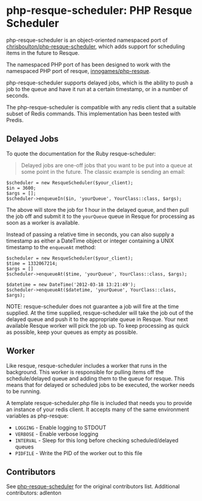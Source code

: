php-resque-scheduler: PHP Resque Scheduler
==========================================

php-resque-scheduler is an object-oriented namespaced port of [chrisboulton/php-resque-scheduler](https://github.com/chrisboulton/php-resque-scheduler),
which adds support for scheduling items in the future to Resque.

The namespaced PHP port of has been designed to work with the namespaced PHP port of resque,
[innogames/php-resque](https://github.com/innogames/php-resque).

php-resque-scheduler supports delayed jobs, which is the ability to push a job to the queue and have it run at a certain
timestamp, or in a number of seconds.

The php-resque-scheduler is compatible with any redis client that a suitable subset of Redis commands.
This implementation has been tested with Predis.

## Delayed Jobs

To quote the documentation for the Ruby resque-scheduler:

> Delayed jobs are one-off jobs that you want to be put into a queue at some
point in the future. The classic example is sending an email:
   
    $scheduler = new ResqueScheduler($your_client);
    $in = 3600;
    $args = [];
    $scheduler->enqueueIn($in, 'yourQueue', YourClass::class, $args);

The above will store the job for 1 hour in the delayed queue, and then pull the
job off and submit it to the `yourQueue` queue in Resque for processing as soon as
a worker is available.

Instead of passing a relative time in seconds, you can also supply a timestamp
as either a DateTime object or integer containing a UNIX timestamp to the
`enqueueAt` method:

	$scheduler = new ResqueScheduler($your_client);
    $time = 1332067214;
    $args = []
    $scheduler->enqueueAt($time, 'yourQueue', YourClass::class, $args);

	$datetime = new DateTime('2012-03-18 13:21:49');
	$scheduler->enqueueAt($datetime, 'yourQueue', YourClass::class, $args);

NOTE: resque-scheduler does not guarantee a job will fire at the time supplied.
At the time supplied, resque-scheduler will take the job out of the delayed
queue and push it to the appropriate queue in Resque. Your next available Resque
worker will pick the job up. To keep processing as quick as possible, keep your
queues as empty as possible.

## Worker

Like resque, resque-scheduler includes a worker that runs in the background. This
worker is responsible for pulling items off the schedule/delayed queue and adding
them to the queue for resque. This means that for delayed or scheduled jobs to be
executed, the worker needs to be running.

A template resque-scheduler.php file is included that needs you to provide an instance of your redis client.
It accepts many of the same environment variables as php-resque:

* `LOGGING` - Enable logging to STDOUT
* `VERBOSE` - Enable verbose logging
* `INTERVAL` - Sleep for this long before checking scheduled/delayed queues
* `PIDFILE` - Write the PID of the worker out to this file

## Contributors ##

See [php-resque-scheduler](https://github.com/chrisboulton/php-resque-scheduler) for the original contributors list.
Additional contributors:
adlenton